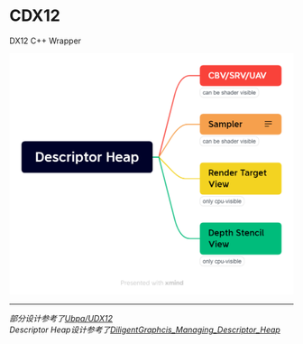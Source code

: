 # CDX12
DX12 C++ Wrapper

<img src="./docs/images/Descriptor_Heap.png">

---

*部分设计参考了[Ubpa/UDX12](https://github.com/Ubpa/UDX12)*
</br>
*Descriptor Heap设计参考了[DiligentGraphcis_Managing_Descriptor_Heap](http://diligentgraphics.com/diligent-engine/architecture/d3d12/managing-descriptor-heaps/)*
